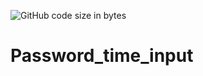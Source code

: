 ![GitHub code size in bytes](https://img.shields.io/github/languages/code-size/Anthony-T-N/Password_time_input)

# Password_time_input
